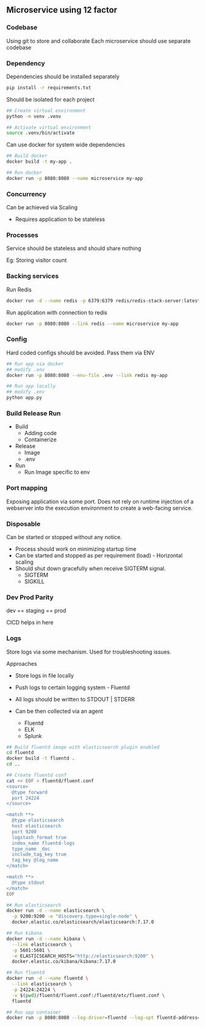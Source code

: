 ## Microservice using 12 factor

### Codebase
Using git to store and collaborate
Each microservice should use separate codebase

### Dependency
Dependencies should be installed separately
```bash
pip install -r requirements.txt
```

Should be isolated for each project
```bash
## Create virtual environment
python -m venv .venv

## Activate virtual environment
source .venv/bin/activate 
```

Can use docker for system wide dependencies
```bash
## Build docker
docker build -t my-app .

## Run docker
docker run -p 8080:8080 --name microservice my-app
```

### Concurrency

Can be achieved via Scaling
- Requires application to be stateless

### Processes
Service should be stateless and should share nothing 

Eg: Storing visitor count

### Backing services
Run Redis
```bash
docker run -d --name redis -p 6379:6379 redis/redis-stack-server:latest
```

Run application with connection to redis
```bash
docker run -p 8080:8080 --link redis --name microservice my-app
```

### Config
Hard coded configs should be avoided. Pass them via ENV
```bash
## Run app via docker
## modify .env
docker run -p 8080:8080 --env-file .env --link redis my-app

## Run app locally
## modify .env
python app.py
```

### Build Release Run

- Build
    - Adding code
    - Containerize
- Release
    - Image
    - .env
- Run
    - Run Image specific to env

### Port mapping
Exposing application via some port.
Does not rely on runtime injection of a webserver into the execution environment to create a web-facing service.

### Disposable
Can be started or stopped without any notice.
- Process should work on minimizing startup time
- Can be started and stopped as per requirement (load) - Horizontal scaling
- Should shut down gracefully when receive SIGTERM signal.
    - SIGTERM
    - SIGKILL

### Dev Prod Parity
dev == staging == prod

CICD helps in here

### Logs
Store logs via some mechanism.
Used for troubleshooting issues.

Approaches
- Store logs in file locally
- Push logs to certain logging system - Fluentd

- All logs should be written to STDOUT | STDERR
- Can be then collected via an agent
    - Fluentd
    - ELK
    - Splunk

```bash
## Build fluentd image with elasticsearch plugin enabled
cd fluentd
docker build -t fluentd .
cd ..

## Create fluentd conf
cat << EOF > fluentd/fluent.conf
<source>
  @type forward
  port 24224
</source>

<match **>
  @type elasticsearch
  host elasticsearch
  port 9200
  logstash_format true
  index_name fluentd-logs
  type_name _doc
  include_tag_key true
  tag_key @log_name
</match>

<match **>
  @type stdout
</match>
EOF

## Run elasticsearch
docker run -d --name elasticsearch \
  -p 9200:9200 -e "discovery.type=single-node" \
  docker.elastic.co/elasticsearch/elasticsearch:7.17.0

## Run kibana
docker run -d --name kibana \
  --link elasticsearch \
  -p 5601:5601 \
  -e ELASTICSEARCH_HOSTS="http://elasticsearch:9200" \
  docker.elastic.co/kibana/kibana:7.17.0

## Run fluentd
docker run -d --name fluentd \
  --link elasticsearch \
  -p 24224:24224 \
  -v $(pwd)/fluentd/fluent.conf:/fluentd/etc/fluent.conf \
  fluentd

## Run app container
docker run -p 8080:8080 --log-driver=fluentd --log-opt fluentd-address=localhost:24224 --name microservice --env-file .env --link redis my-app
```